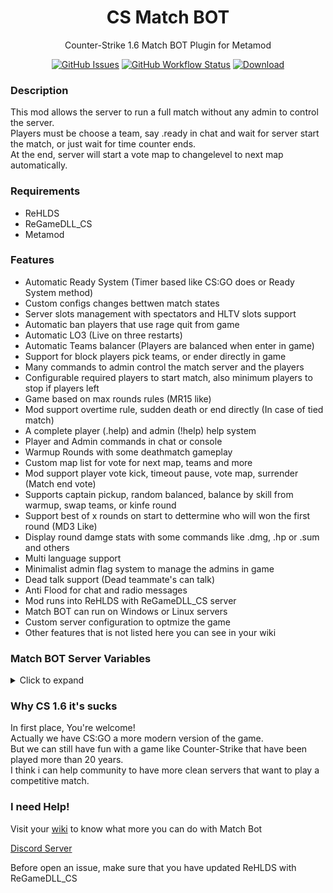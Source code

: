 <h1 align="center">CS Match BOT</h1>
<p align="center">Counter-Strike 1.6 Match BOT Plugin for Metamod</p>

<p align="center">
    <a href="https://github.com/SmileYzn/MatchBot/issues"><img alt="GitHub Issues" src="https://img.shields.io/github/issues-raw/smileyzn/MatchBot?style=flat-square"></a>
    <a href="https://github.com/SmileYzn/MatchBot/actions"><img alt="GitHub Workflow Status" src="https://img.shields.io/github/actions/workflow/status/SmileYzn/MatchBot/build.yml?branch=main&label=Build Status&style=flat-square"></a>
    <a href="https://github.com/SmileYzn/MatchBot/releases/latest"><img src="https://img.shields.io/github/downloads/SmileYzn/MatchBot/total?label=Download%40latest&style=flat-square&logo=github&logoColor=white" alt="Download"></a>
</p>

<h3>Description</h3>
<p>
This mod allows the server to run a full match without any admin to control the server.<br>
Players must be choose a team, say .ready in chat and wait for server start the match, or just wait for time counter ends.<br>
At the end, server will start a vote map to changelevel to next map automatically.<br>
</p>

<h3>Requirements</h3>
<ul>
    <li>ReHLDS</li>
    <li>ReGameDLL_CS</li>
    <li>Metamod</li>
</ul> 

<h3>Features</h3>
<ul>
<li>Automatic Ready System (Timer based like CS:GO does or Ready System method)</li>
<li>Custom configs changes bettwen match states</li>
<li>Server slots management with spectators and HLTV slots support</li>
<li>Automatic ban players that use rage quit from game</li>
<li>Automatic LO3 (Live on three restarts)</li>
<li>Automatic Teams balancer (Players are balanced when enter in game)</li>
<li>Support for block players pick teams, or ender directly in game</li>
<li>Many commands to admin control the match server and the players</li>
<li>Configurable required players to start match, also minimum players to stop if players left</li>
<li>Game based on max rounds rules (MR15 like)</li>
<li>Mod support overtime rule, sudden death or end directly (In case of tied match)</li>
<li>A complete player (.help) and admin (!help) help system</li>
<li>Player and Admin commands in chat or console</li>
<li>Warmup Rounds with some deathmatch gameplay</li>
<li>Custom map list for vote for next map, teams and more</li>
<li>Mod support player vote kick, timeout pause, vote map, surrender (Match end vote)</li>
<li>Supports captain pickup, random balanced, balance by skill from warmup, swap teams, or kinfe round</li>
<li>Support best of x rounds on start to dettermine who will won the first round (MD3 Like)</li>
<li>Display round damge stats with some commands like .dmg, .hp or .sum and others</li>
<li>Multi language support</li>
<li>Minimalist admin flag system to manage the admins in game</li>
<li>Dead talk support (Dead teammate's can talk)</li>
<li>Anti Flood for chat and radio messages</li>
<li>Mod runs into ReHLDS with ReGameDLL_CS server</li>
<li>Match BOT can run on Windows or Linux servers</li>
<li>Custom server configuration to optmize the game</li>
<li>Other features that is not listed here you can see in your wiki</li>
</ul>

<h3>Match BOT Server Variables</h3>

<details>
  <summary>Click to expand</summary>

| Matchbot.cfg commands list         |  Default value | Description                                    |
| :--------------------------------- | :-----:  | :--------------------------------------------- |
| mb_log_tag                         | BOT      | Match BOT Log Tag. <br/>Here you can put any tag you wish.|
| mb_language                        | en       | Match BOT Language. <br/>`en` English US. <br/>`bp` Brazilian Portuguese.<br/>`es` Spanish Spain.<br/> `ru` Russian RU.<br/> You can edit/create more languages in matchbot\language.json |
| mb_admin_prefix                    | !       | Match BOT administrator command game chat prefix. <br /> For example `!menu` opens administrator menu. |
| mb_player_prefix                   | .       | Match BOT player command game chat prefix. <br /> For example `.dmg` show damage when player dead. |
| mb_players_min                     | 10      | Minimum players needed to start match. |
| mb_players_max                     | 10      | Maximum allowed players in match. |
| mb_play_rounds                     | 30      | Rounds to play before execute overtime.|
| mb_play_rounds_ot                  | 6       | Round to play in overtime. |
| mb_play_ot_mode                    | 3       | Overtime type. <br /> `0` Sudden death round. <br /> `1` Play overtime. <br /> `2` End match tied. <br /> `3` Users vote. |
| mb_ready_type                      | 1       | Ready system type.<br /> `0` Disabled. <br /> `1` Ready System. <br /> `2` Ready Timer. |
| mb_ready_time                      | 60      | Ready system timer delay in seconds. <br /> Only works with `mb_ready_type 2` |
| mb_team_pick_type                  | -1      | Team pickup type when match begin. <br /> `-1` Enable vote. <br /> `0` Leaders. <br /> `1` Random. <br /> `2` None. <br /> `3` Skill balanced. <br /> `4` Swap teams. <br /> `5` Knife round.|
| mb_team_pick_menu                  | abcdef   | Only works with `mb_team_pick_type -1`. <br/>This allows you to make your team pickup menu.<br/> `0` Leaders. <br /> `b` Random. <br /> `c` None. <br /> `d` Skill balanced. <br /> `e` Swap teams. <br /> `f` Knife round|
| mb_vote_map_type                   | 1        | Vote map type. It lets players to choose map or play random map. <br /> `1` Vote map. <br /> `2` Random map. |
| mb_vote_map_auto                   | 2        | Start vote map at match end. <br /> `0` Disabled. <br /> `1` Enabled. <br /> `2` Only when minimum players reached. |
| mb_vote_map_fail                   | 1        | Actions to perform when votemap fails. <br /> `0` Continue match. <br /> `1` Restart vote map. <br /> `2` Choose random map. |
| mb_knife_round                     | 0        | Play Knife Round to choose starting sides. <br /> `0` Disabled. <br /> `1` Enabled.|
| mb_score_type                      | 0        | Scores display method. <br /> `0` Default scores with phrases. <br /> `1` Show all teams and scores. |
| mb_scoreboard_team                 | 1        | Store team scores in scoreboard. <br /> `0` Disabled. <br /> `1` Enabled.|
| mb_scoreboard_player               | 1        | Store player scores in scoreboard. <br /> `0` Disabled. <br /> `1` Enabled.|
| mb_gamename                        | 1        | Display states and scores at game description. <br /> `0` Disabled. <br /> `1` Enabled.|
| mb_player_vote_kick                | 5        | Mininum of players in a team to enable vote kick command for players. <br /> Set to `0` to disable vote kick command.|
| mb_player_vote_map                 | 5        | Mininum of players in a team to enable vote map command for players. <br /> Set to `0` to disable vote map command.|
| mb_player_vote_pause               | 5        | Mininum of players in a team to enable vote pause command for players. <br /> Set to `0` to disable vote pause command.|
| mb_player_vote_restart             | 5        | Mininum of players in a team to enable vote kick command for players. <br /> Set to `0` to disable vote restart command.|
| mb_player_vote_surrender           | 5        | Mininum of players in a team to enable vote kick command for players. <br /> Set to `0` to disable vote surrender command.|
| mb_round_end_stats                 | 0        | Show round stats on end. <br /> `0` Disabled. <br /> `1` Show round damage in chat. <br /> `2` Show round summary in chat. <br /> `3` Show round damage in console. <br /> `4` Show round summary in console. |
| mb_stats_commands                  | abcd     | Enabled round stats commands in chat. <br /> `a` Enable `.hp` command. <br /> `b` Enable `.dmg` command. <br /> `c` Enable `.rdmg` command. <br /> `d` Enable `.sum` command.|
| mb_restrict_weapons                |000000000000000000000000000000000000000| Restricted Weapons by item index slot position (1 to block item, 0 to allow). <br />`0` Shieldgun. <br /> `1` P228. <br /> `2` Glock. <br /> `3` Scout. <br /> `4` Hegrenade. <br /> `5` Xm1014. <br /> `6` C4. <br /> `7` Mac10. <br /> `8` Aug. <br /> `9` Smokegrenade. <br /> `10` Elite. <br /> `11` Fiveseven. <br /> `12` Ump45. <br /> `13` Sg550. <br /> `14` Galil. <br /> `15` Famas. <br /> `16` Usp. <br /> `17` Glock18. <br /> `18` Awp. <br /> `19` Mp5n. <br /> `20` M249. <br /> `21` M3. <br /> `22` M4a1. <br /> `23` Tmp. <br /> `24` G3sg1. <br /> `25` Flashbang. <br /> `26` Deagle. <br /> `27` Sg552. <br /> `28` Ak47. <br /> `29` Knife. <br /> `30` P90. <br /> `31` Nvg. <br /> `32` Defusekit. <br /> `33` Kevlar. <br /> `34` Assault. <br /> `35` Longjump. <br /> `36` Sodacan. <br /> `37` Healthkit. <br /> `38` Antidote. <br /> `39` Battery. |
| mb_extra_smoke_count               | 2        | Extra Smokegranade explosion fix .<br /> `0` Disabled. <br /> `n` Number of extra smoke puffs. |
| mb_pause_time                      | 60.0     | Amount of seconds to pause match. <br /> `0` Disabled. <br /> `n` Or number of seconds to pause the match. |
| mb_retry_mode                      | 0        | Anti reconnect mode. <br /> `0` Disabled. <br /> `1` Enable when player explicity drop from server. <br /> `2` Enable for any disconnect reason. |
| mb_retry_time                      | 30.0     | Anti reconnect time  <br /> Time in seconds to prevent the player reconnect to server |
| mb_help_file                       | cstrike/addons/matchbot/users_help.html     | Users Help File or Website url (Without HTTPS). <br /> If is website url, works only with HTTP (Not HTTPS).|
| mb_help_file_admin                 | cstrike/addons/matchbot/admin_help.html      | Admin Help File or Website url (Without HTTPS). <br /> If is website url, works only with HTTP (Not HTTPS).|
| mb_cfg_match_bot                   | matchbot.cfg  | Match Bot main config. <br /> Executed when Match Bot loads at new map.|
| mb_cfg_warmup                      | warmup.cfg    | Warmup config. <br /> Executed at Warmup session.|
| mb_cfg_start                       | start.cfg     | Start config. <br /> Executed when vote system starts vote teams or vote map.|
| mb_cfg_1st                         | esl.cfg       | First Half config. <br /> Executed when match is live at first half.|
| mb_cfg_halftime                    | halftime.cfg  | Half Time config. <br /> Executed when match is in half time.|
| mb_cfg_2nd                         | esl.cfg       | Second Half config. <br /> Executed when match is live at second half.|
| mb_cfg_overtime                    | esl-ot.cfg    | Overtime config. <br /> Executed at overtime extras rounds.|
| mb_cfg_end                         | end.cfg       | End config. <br /> Executed right after match ends.|
</details>

<h3>Why CS 1.6 it's sucks</h3>
<p>
In first place, You're welcome!<br>  
Actually we have CS:GO a more modern version of the game.<br>  
But we can still have fun with a game like Counter-Strike that have been played more than 20 years.<br>  
I think i can help community to have more clean servers that want to play a competitive match.
</p>

<h3>I need Help!</h3>
<p>Visit your <a href="https://github.com/SmileYzn/MatchBot/wiki">wiki</a> to know what more you can do with Match Bot</p>
<p><a href="https://discord.gg/jFxKr9RSRc" target="_new">Discord Server</a></p>
<p>Before open an issue, make sure that you have updated ReHLDS with ReGameDLL_CS</p>
